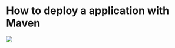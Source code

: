 # How to deploy a application with Maven

![](https://github.com/JAs2701/deploy/workflows/start/badge.svg)
